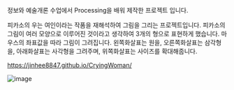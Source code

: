 정보와 예술개론 수업에서 Processing을 배워 제작한 프로젝트 입니다.

피카소의 우는 여인이라는 작품을 재해석하여 그림을 그리는 프로젝트입니다.
피카소의 그림이 여러 모양으로 이루어진 것이라고 생각하여 3개의 형으로 표현하게 했습니다.
마우스의 좌표값을 따라 그림이 그려집니다. 왼쪽화살표는 원을, 오른쪽화살표는 삼각형을, 아래화살표는 사각형을 그려주며, 위쪽화살표는 사이즈를 확대해줍니다.

https://jinhee8847.github.io/CryingWoman/

![image](https://user-images.githubusercontent.com/100195563/203776286-bef4b9b8-6604-4b35-b029-219a6a0b280b.png)
